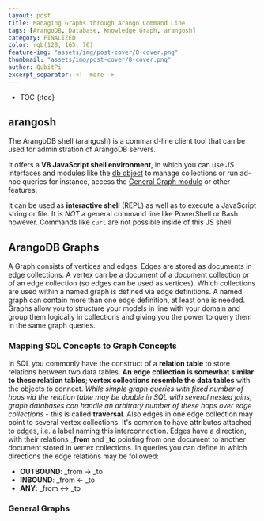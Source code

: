 ```yaml
---
layout: post
title: Managing Graphs through Arango Command Line
tags: [ArangoDB, Database, Knowledge Graph, arangosh]
category: FINALIZED
color: rgb(128, 165, 76)
feature-img: "assets/img/post-cover/8-cover.png"
thumbnail: "assets/img/post-cover/8-cover.png"
author: QubitPi
excerpt_separator: <!--more-->
---
```


<!--more-->

* TOC
{:toc}


arangosh
--------

The ArangoDB shell (arangosh) is a command-line client tool that can be used for administration of ArangoDB servers.

It offers a **V8 JavaScript shell environment**, in which you can use _JS_ interfaces and modules like the
[db object](https://www.arangodb.com/docs/stable/appendix-references-dbobject.html) to manage collections or run ad-hoc 
queries for instance, access the [General Graph module](#general-graphs) or other features.

It can be used as **interactive shell** (REPL) as well as to execute a JavaScript string or file. It is _NOT_ a general 
command line like PowerShell or Bash however. Commands like `curl` are not possible inside of this JS shell.


ArangoDB Graphs
---------------

A Graph consists of vertices and edges. Edges are stored as documents in edge collections. A vertex can be a document of a document collection or of an edge collection (so edges can be used as vertices). Which collections are used within a named graph is defined via edge definitions. A named graph can contain more than one edge definition, at least one is needed. Graphs allow you to structure your models in line with your domain and group them logically in collections and giving you the power to query them in the same graph queries.

### Mapping SQL Concepts to Graph Concepts

In SQL you commonly have the construct of a **relation table** to store relations between two data tables. **An edge collection is somewhat similar to these relation tables**; **vertex collections resemble the data tables** with the objects to connect. _While simple graph queries with fixed number of hops via the relation table may be doable in SQL with several nested joins, graph databases can handle an arbitrary number of these hops over edge collections_ - this is called **traversal**. Also edges in one edge collection may point to several vertex collections. It's common to have attributes attached to edges, i.e. a label naming this interconnection. Edges have a direction, with their relations **\_from** and **\_to** pointing from one document to another document stored in vertex collections. In queries you can define in which directions the edge relations may be followed:

* **OUTBOUND**: _from → _to
* **INBOUND**: _from ← _to
* **ANY**: _from ↔ _to


### General Graphs


